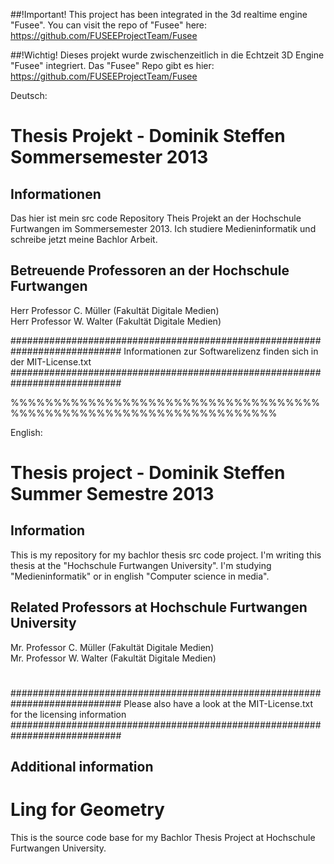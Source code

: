 ﻿##!Important!
This project has been integrated in the 3d realtime engine "Fusee". You can visit the repo of "Fusee" here: https://github.com/FUSEEProjectTeam/Fusee

##!Wichtig!
Dieses projekt wurde zwischenzeitlich in die Echtzeit 3D Engine "Fusee" integriert. Das "Fusee" Repo gibt es hier: https://github.com/FUSEEProjectTeam/Fusee



Deutsch:
# Thesis Projekt - Dominik Steffen Sommersemester 2013

## Informationen
Das hier ist mein src code Repository Theis Projekt an der Hochschule Furtwangen im Sommersemester 2013. Ich studiere Medieninformatik und schreibe jetzt meine Bachlor Arbeit.

## Betreuende Professoren an der Hochschule Furtwangen
Herr Professor C. Müller (Fakultät Digitale Medien)  
Herr Professor W. Walter (Fakultät Digitale Medien)

############################################################################
Informationen zur Softwarelizenz finden sich in der MIT-License.txt
############################################################################

%%%%%%%%%%%%%%%%%%%%%%%%%%%%%%%%%%%%%%%%%%%%%%%%%%%%%%%%%%%%%%%%%%%

English:
# Thesis project - Dominik Steffen Summer Semestre 2013

## Information
This is my repository for my bachlor thesis src code project. I'm writing this thesis at the "Hochschule Furtwangen University".
I'm studying "Medieninformatik" or in english "Computer science in media".

## Related Professors at Hochschule Furtwangen University
Mr. Professor C. Müller (Fakultät Digitale Medien)  
Mr. Professor W. Walter (Fakultät Digitale Medien)
#  

############################################################################
Please also have a look at the MIT-License.txt for the licensing information
############################################################################

## Additional information

Ling for Geometry
=================

This is the source code base for my Bachlor Thesis Project at Hochschule Furtwangen University.